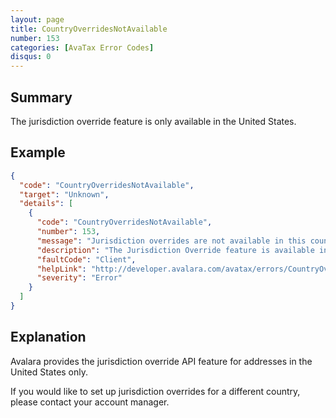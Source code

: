 ```yaml
---
layout: page
title: CountryOverridesNotAvailable
number: 153
categories: [AvaTax Error Codes]
disqus: 0
---
```


## Summary

The jurisdiction override feature is only available in the United States.

## Example

```json
{
  "code": "CountryOverridesNotAvailable",
  "target": "Unknown",
  "details": [
    {
      "code": "CountryOverridesNotAvailable",
      "number": 153,
      "message": "Jurisdiction overrides are not available in this country.",
      "description": "The Jurisdiction Override feature is available in the United States only.",
      "faultCode": "Client",
      "helpLink": "http://developer.avalara.com/avatax/errors/CountryOverridesNotAvailable",
      "severity": "Error"
    }
  ]
}
```

## Explanation

Avalara provides the jurisdiction override API feature for addresses in the United States only.

If you would like to set up jurisdiction overrides for a different country, please contact your account manager.
